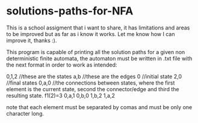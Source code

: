 # solutions-paths-for-NFA
This is a school assigment that i want to share, it has limitations and areas to be improved but as far as i know it works. Let me know how I can improve it, thanks :).

This program is capable of printing all the solution paths for a given non deterministic finite automata, the automaton must be written in .txt file 
with the next format in order to work as intended:

0,1,2     //these are the states
a,b       //these are the edges
0         //initial state
2,0      //final states
0,a,0    //the connections between states, where the first element is the current state, second the connector/edge and third the resulting state. f1(2)=3
0,a,1
0,b,0
1,b,2
1,a,2

note that each element must be separated by comas and must be only one character long.
